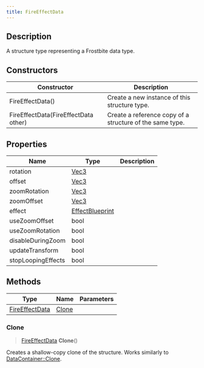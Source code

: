 ```yaml
---
title: FireEffectData
---
```

## Description

A structure type representing a Frostbite data type.

## Constructors

| Constructor                          | Description                                              |
| ------------------------------------ | -------------------------------------------------------- |
| FireEffectData()                     | Create a new instance of this structure type.            |
| FireEffectData(FireEffectData other) | Create a reference copy of a structure of the same type. |

## Properties

| Name               | Type                               | Description |
| ------------------ | ---------------------------------- | ----------- |
| rotation           | [Vec3](/vext/ref/shared/class/vec3)  |             |
| offset             | [Vec3](/vext/ref/shared/class/vec3)  |             |
| zoomRotation       | [Vec3](/vext/ref/shared/class/vec3)  |             |
| zoomOffset         | [Vec3](/vext/ref/shared/class/vec3)  |             |
| effect             | [EffectBlueprint](EffectBlueprint) |             |
| useZoomOffset      | bool                               |             |
| useZoomRotation    | bool                               |             |
| disableDuringZoom  | bool                               |             |
| updateTransform    | bool                               |             |
| stopLoopingEffects | bool                               |             |

## Methods

| Type                             | Name            | Parameters |
| -------------------------------- | --------------- | ---------- |
| [FireEffectData](FireEffectData) | [Clone](#clone) |            |

### Clone

> [FireEffectData](FireEffectData) **Clone**()

Creates a shallow-copy clone of the structure. Works similarly to [DataContainer::Clone](/vext/ref/shared/class/datacontainer#clone).
